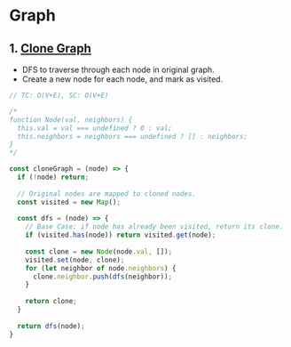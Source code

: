 # Graph

## 1. [Clone Graph](https://leetcode.com/problems/clone-graph/)
- DFS to traverse through each node in original graph.
- Create a new node for each node, and mark as visited.
```js
// TC: O(V+E), SC: O(V+E)

/*
function Node(val, neighbors) {
  this.val = val === undefined ? 0 : val;
  this.neighbors = neighbors === undefined ? [] : neighbors;
}
*/

const cloneGraph = (node) => {
  if (!node) return;
  
  // Original nodes are mapped to cloned nodes.
  const visited = new Map();
  
  const dfs = (node) => {
    // Base Case: if node has already been visited, return its clone.
    if (visited.has(node)) return visited.get(node);
    
    const clone = new Node(node.val, []);
    visited.set(node, clone);
    for (let neighbor of node.neighbors) {
      clone.neighbor.push(dfs(neighbor));
    }
    
    return clone;
  }
  
  return dfs(node);
}
```
